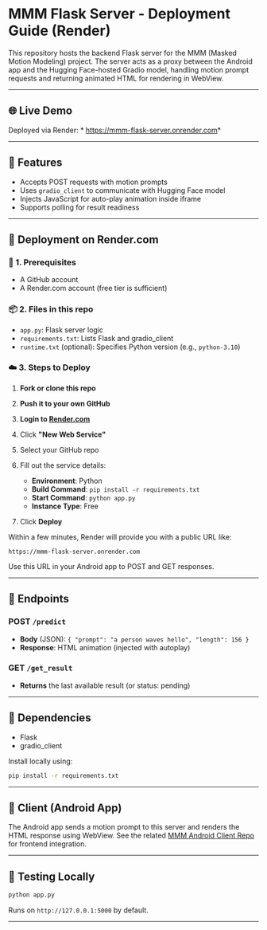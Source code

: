 # MMM Flask Server - Deployment Guide (Render)

This repository hosts the backend Flask server for the MMM (Masked Motion Modeling) project. The server acts as a proxy between the Android app and the Hugging Face-hosted Gradio model, handling motion prompt requests and returning animated HTML for rendering in WebView.

---

## 🌐 Live Demo

Deployed via Render: * https://mmm-flask-server.onrender.com*

---

## 🧠 Features

* Accepts POST requests with motion prompts
* Uses `gradio_client` to communicate with Hugging Face model
* Injects JavaScript for auto-play animation inside iframe
* Supports polling for result readiness

---

## 🚀 Deployment on Render.com

### 🔧 1. Prerequisites

* A GitHub account
* A Render.com account (free tier is sufficient)

### 📦 2. Files in this repo

* `app.py`: Flask server logic
* `requirements.txt`: Lists Flask and gradio\_client
* `runtime.txt` (optional): Specifies Python version (e.g., `python-3.10`)

### ☁️ 3. Steps to Deploy

1. **Fork or clone this repo**
2. **Push it to your own GitHub**
3. **Login to [Render.com](https://render.com)**
4. Click **"New Web Service"**
5. Select your GitHub repo
6. Fill out the service details:

   * **Environment**: Python
   * **Build Command**: `pip install -r requirements.txt`
   * **Start Command**: `python app.py`
   * **Instance Type**: Free
7. Click **Deploy**

Within a few minutes, Render will provide you with a public URL like:

```
https://mmm-flask-server.onrender.com
```

Use this URL in your Android app to POST and GET responses.

---

## 🔁 Endpoints

### POST `/predict`

* **Body** (JSON): `{ "prompt": "a person waves hello", "length": 156 }`
* **Response**: HTML animation (injected with autoplay)

### GET `/get_result`

* **Returns** the last available result (or status: pending)

---

## 🤖 Dependencies

* Flask
* gradio\_client

Install locally using:

```bash
pip install -r requirements.txt
```

---

## 📱 Client (Android App)

The Android app sends a motion prompt to this server and renders the HTML response using WebView. See the related [MMM Android Client Repo](https://github.com/pals6/MMM-Android-Client) for frontend integration.

---

## 🧪 Testing Locally

```bash
python app.py
```

Runs on `http://127.0.0.1:5000` by default.

---


